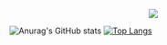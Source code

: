 <p align="center">
  <img src="https://private-user-images.githubusercontent.com/117357510/333174327-0affdc9c-2d4e-4b0d-9cfd-c09f501a3f2e.gif?jwt=eyJhbGciOiJIUzI1NiIsInR5cCI6IkpXVCJ9.eyJpc3MiOiJnaXRodWIuY29tIiwiYXVkIjoicmF3LmdpdGh1YnVzZXJjb250ZW50LmNvbSIsImtleSI6ImtleTUiLCJleHAiOjE3MTY0NjY0NDMsIm5iZiI6MTcxNjQ2NjE0MywicGF0aCI6Ii8xMTczNTc1MTAvMzMzMTc0MzI3LTBhZmZkYzljLTJkNGUtNGIwZC05Y2ZkLWMwOWY1MDFhM2YyZS5naWY_WC1BbXotQWxnb3JpdGhtPUFXUzQtSE1BQy1TSEEyNTYmWC1BbXotQ3JlZGVudGlhbD1BS0lBVkNPRFlMU0E1M1BRSzRaQSUyRjIwMjQwNTIzJTJGdXMtZWFzdC0xJTJGczMlMkZhd3M0X3JlcXVlc3QmWC1BbXotRGF0ZT0yMDI0MDUyM1QxMjA5MDNaJlgtQW16LUV4cGlyZXM9MzAwJlgtQW16LVNpZ25hdHVyZT0yMGU3MmNlMzllY2M1ZGU0ZjIzOWY4Y2U1Y2Q5NTY4ZThlZDI2MTAxMjA0NjEzZThlOWJiY2M2Mjk0NDFiNmU3JlgtQW16LVNpZ25lZEhlYWRlcnM9aG9zdCZhY3Rvcl9pZD0wJmtleV9pZD0wJnJlcG9faWQ9MCJ9.6gVTsKxsU5UUzjKaPzsgtUaD_xOJ-Tw-tZZHJ5ODmFE">

<!--
**Rodoll99/Rodoll99** is a ✨ _special_ ✨ repository because its `README.md` (this file) appears on your GitHub profile.

Here are some ideas to get you started:

- 🔭 I’m currently working on ...
- 🌱 I’m currently learning ...
- 👯 I’m looking to collaborate on ...
- 🤔 I’m looking for help with ...
- 💬 Ask me about ...
- 📫 How to reach me: ...
- 😄 Pronouns: ...
- ⚡ Fun fact: ...
-->
  
![Anurag's GitHub stats](https://github-readme-stats.vercel.app/api?username=Rodoll99&show_icons=true&theme=default)
[![Top Langs](https://github-readme-stats.vercel.app/api/top-langs/?username=Rodoll99&layout=donut)](https://github.com/anuraghazra/github-readme-stats)
</p>
